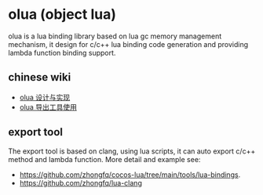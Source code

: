 # olua (object lua)
olua is a lua binding library based on lua gc memory management mechanism, it design for c/c++ lua binding code generation and providing lambda function binding support.

## chinese wiki
* [olua 设计与实现](https://codetypes.com/posts/5890848b/)
* [olua 导出工具使用](https://codetypes.com/posts/c505b168/)

## export tool

The export tool is based on clang, using lua scripts, it can auto export c/c++ method and lambda function. More detail and example see:
 * https://github.com/zhongfq/cocos-lua/tree/main/tools/lua-bindings.
 * https://github.com/zhongfq/lua-clang
